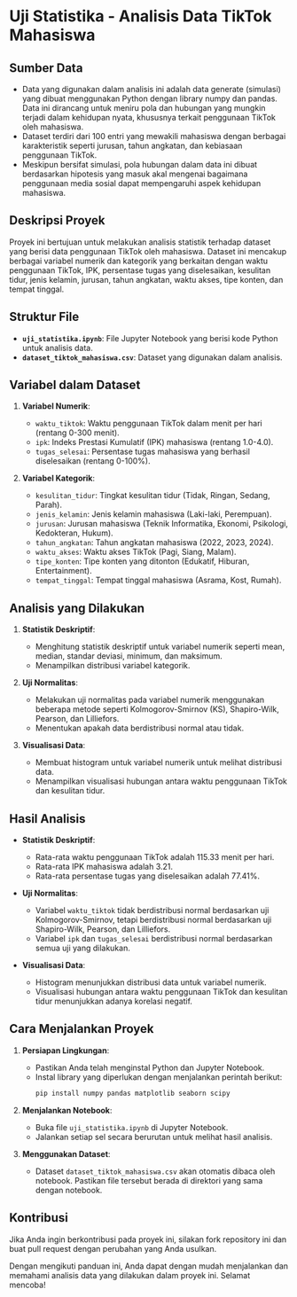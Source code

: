 # Uji Statistika - Analisis Data TikTok Mahasiswa

## Sumber Data
- Data yang digunakan dalam analisis ini adalah data generate (simulasi) yang dibuat menggunakan Python dengan library numpy dan pandas. Data ini dirancang untuk meniru pola dan hubungan yang mungkin terjadi dalam kehidupan nyata, khususnya terkait penggunaan TikTok oleh mahasiswa.
- Dataset terdiri dari 100 entri yang mewakili mahasiswa dengan berbagai karakteristik seperti jurusan, tahun angkatan, dan kebiasaan penggunaan TikTok.
- Meskipun bersifat simulasi, pola hubungan dalam data ini dibuat berdasarkan hipotesis yang masuk akal mengenai bagaimana penggunaan media sosial dapat mempengaruhi aspek kehidupan mahasiswa.
## Deskripsi Proyek

Proyek ini bertujuan untuk melakukan analisis statistik terhadap dataset yang berisi data penggunaan TikTok oleh mahasiswa. Dataset ini mencakup berbagai variabel numerik dan kategorik yang berkaitan dengan waktu penggunaan TikTok, IPK, persentase tugas yang diselesaikan, kesulitan tidur, jenis kelamin, jurusan, tahun angkatan, waktu akses, tipe konten, dan tempat tinggal.

## Struktur File

- **`uji_statistika.ipynb`**: File Jupyter Notebook yang berisi kode Python untuk analisis data.
- **`dataset_tiktok_mahasiswa.csv`**: Dataset yang digunakan dalam analisis.

## Variabel dalam Dataset

1. **Variabel Numerik**:
   - `waktu_tiktok`: Waktu penggunaan TikTok dalam menit per hari (rentang 0-300 menit).
   - `ipk`: Indeks Prestasi Kumulatif (IPK) mahasiswa (rentang 1.0-4.0).
   - `tugas_selesai`: Persentase tugas mahasiswa yang berhasil diselesaikan (rentang 0-100%).

2. **Variabel Kategorik**:
   - `kesulitan_tidur`: Tingkat kesulitan tidur (Tidak, Ringan, Sedang, Parah).
   - `jenis_kelamin`: Jenis kelamin mahasiswa (Laki-laki, Perempuan).
   - `jurusan`: Jurusan mahasiswa (Teknik Informatika, Ekonomi, Psikologi, Kedokteran, Hukum).
   - `tahun_angkatan`: Tahun angkatan mahasiswa (2022, 2023, 2024).
   - `waktu_akses`: Waktu akses TikTok (Pagi, Siang, Malam).
   - `tipe_konten`: Tipe konten yang ditonton (Edukatif, Hiburan, Entertainment).
   - `tempat_tinggal`: Tempat tinggal mahasiswa (Asrama, Kost, Rumah).

## Analisis yang Dilakukan

1. **Statistik Deskriptif**:
   - Menghitung statistik deskriptif untuk variabel numerik seperti mean, median, standar deviasi, minimum, dan maksimum.
   - Menampilkan distribusi variabel kategorik.

2. **Uji Normalitas**:
   - Melakukan uji normalitas pada variabel numerik menggunakan beberapa metode seperti Kolmogorov-Smirnov (KS), Shapiro-Wilk, Pearson, dan Lilliefors.
   - Menentukan apakah data berdistribusi normal atau tidak.

3. **Visualisasi Data**:
   - Membuat histogram untuk variabel numerik untuk melihat distribusi data.
   - Menampilkan visualisasi hubungan antara waktu penggunaan TikTok dan kesulitan tidur.

## Hasil Analisis

- **Statistik Deskriptif**:
  - Rata-rata waktu penggunaan TikTok adalah 115.33 menit per hari.
  - Rata-rata IPK mahasiswa adalah 3.21.
  - Rata-rata persentase tugas yang diselesaikan adalah 77.41%.

- **Uji Normalitas**:
  - Variabel `waktu_tiktok` tidak berdistribusi normal berdasarkan uji Kolmogorov-Smirnov, tetapi berdistribusi normal berdasarkan uji Shapiro-Wilk, Pearson, dan Lilliefors.
  - Variabel `ipk` dan `tugas_selesai` berdistribusi normal berdasarkan semua uji yang dilakukan.

- **Visualisasi Data**:
  - Histogram menunjukkan distribusi data untuk variabel numerik.
  - Visualisasi hubungan antara waktu penggunaan TikTok dan kesulitan tidur menunjukkan adanya korelasi negatif.

## Cara Menjalankan Proyek

1. **Persiapan Lingkungan**:
   - Pastikan Anda telah menginstal Python dan Jupyter Notebook.
   - Instal library yang diperlukan dengan menjalankan perintah berikut:
     ```bash
     pip install numpy pandas matplotlib seaborn scipy
     ```

2. **Menjalankan Notebook**:
   - Buka file `uji_statistika.ipynb` di Jupyter Notebook.
   - Jalankan setiap sel secara berurutan untuk melihat hasil analisis.

3. **Menggunakan Dataset**:
   - Dataset `dataset_tiktok_mahasiswa.csv` akan otomatis dibaca oleh notebook. Pastikan file tersebut berada di direktori yang sama dengan notebook.

## Kontribusi

Jika Anda ingin berkontribusi pada proyek ini, silakan fork repository ini dan buat pull request dengan perubahan yang Anda usulkan.


Dengan mengikuti panduan ini, Anda dapat dengan mudah menjalankan dan memahami analisis data yang dilakukan dalam proyek ini. Selamat mencoba!